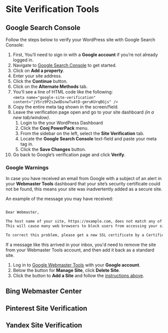 # Site Verification Tools


## Google Search Console

Follow the steps below to verify your WordPress site with Google Search Console:

1. First, You’ll need to sign in with a **Google account** if you’re not already logged in.
2. Navigate to [Google Search Console](https://www.google.com/webmasters/verification/home?hl=en) to get started.
3. Click on **Add a property**.
4. Enter your site address.
5. Click the **Continue** button.
6. Click on the **Alternate Methods** tab.
7. You’ll see a line of HTML code like the following:<br/>
   `<meta name="google-site-verification" content="jV5rz9P2s2wdDsnwTu4tD-gmruKUrqBGjs" />`
8. Copy the entire meta tag shown in the screen/field.
9. Leave the verification page open and go to your site dashboard *(in a new tab/window)*.
   1. Login to the your WordPress Dashboard
   2. Click the **Conj PowerPack** menu.
   3. From the sidebar on the left, select the **Site Verification** tab.
   4. Locate the **Google Search Console** text-field and paste your meta tag in.
   5. Click the **Save Changes** button.
9. Go back to Google’s verification page and click **Verify**.

### Google Warnings

In case you have received an email from Google with a subject of an alert in your **Webmaster Tools** dashboard that your site’s security certificate could not be found, this means your site was inadvertently added as a secure site. 

An example of the message you may have received:

```txt

Dear Webmaster,

The host name of your site, https://example.com, does not match any of the “Subject Names” in your SSL certificate [….]
This will cause many web browsers to block users from accessing your site, or to display a security warning message when your site is accessed.

To correct this problem, please get a new SSL certificate by a Certificate Authority (CA) with a “Subject Name” or “Subject Alternative DNS Names” that matches your host name.

```

If a message like this arrived in your inbox, you'd need to remove the site from your Webmaster Tools account, and then add it back as a standard site.

1. Log in to [Google Webmaster Tools](https://www.google.com/webmasters/tools/) with your **Google account**.
2. Below the button for **Manage Site**, click **Delete Site**.
3. Click the button to **Add a Site** and follow the [instructions above](site-verification-tools?id=google-search-console).

## Bing Webmaster Center



## Pinterest Site Verification

## Yandex Site Verification
